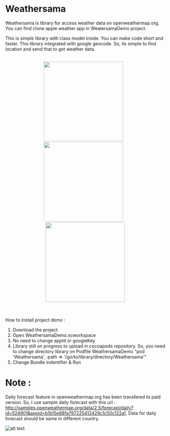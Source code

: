# Weathersama
Weathersama is library for access weather data on openweathermap.org.
You can find clone apple weather app in WeatersamaDemo project.

This is simple library with class model inside. You can make code short and faster. This library integrated with google geocode. So, its simple to find location and send that to get weather data.
<br><br>
<p align="center">
<img width="250" src="https://github.com/icaksama/Weathersama/blob/master/ss1.jpeg">&nbsp;&nbsp;&nbsp;
<img width="250" src="https://github.com/icaksama/Weathersama/blob/master/ss2.jpeg">&nbsp;&nbsp;&nbsp;
<img width="250" src="https://github.com/icaksama/Weathersama/blob/master/ss3.jpeg">
</p>

<br><br>
How to Install project demo :
1. Download the project
2. Open WeathersamaDemo.xcworkspace
2. No need to change appId or googleKey
3. Library still on progress to upload in cocoapods repository. So, you need to change directory library on Podfile WeathersamaDemo "pod 'Weathersama', :path => '/go/to/library/directory/Weathersama'"
3. Change Bundle indentifier & Run

# Note :
Daily forecast feature in openweathermap.org has been transfered to paid version. So, I use sample daily forecast with this url :  http://samples.openweathermap.org/data/2.5/forecast/daily?id=524901&appid=b1b15e88fa797225412429c1c50c122a1.
Data for daily forecast should be same in different country.

![alt text](https://github.com/icaksama/Weathersama/blob/master/Screen%20Shot%202017-10-09%20at%209.36.32%20AM.png)
